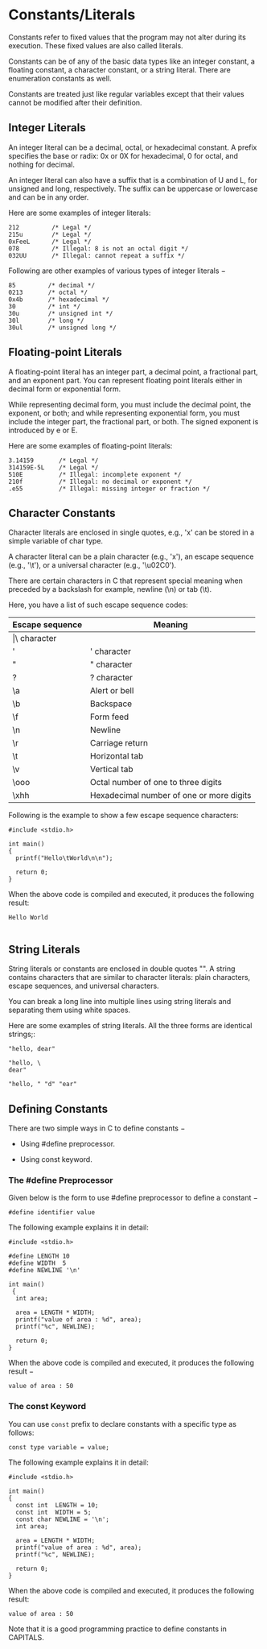 # Constants/Literals

Constants refer to fixed values that the program may not alter during its execution. These fixed values are also called 
literals.
    
Constants can be of any of the basic data types like an integer constant, a floating constant, a character constant, 
or a string literal. There are enumeration constants as well.
    
Constants are treated just like regular variables except that their values cannot be modified after their definition.

## Integer Literals
    
An integer literal can be a decimal, octal, or hexadecimal constant. A prefix specifies the base or radix: 0x or 0X for 
hexadecimal, 0 for octal, and nothing for decimal.
    
An integer literal can also have a suffix that is a combination of U and L, for unsigned and long, respectively. 
The suffix can be uppercase or lowercase and can be in any order.
    
Here are some examples of integer literals:

```
212         /* Legal */
215u        /* Legal */
0xFeeL      /* Legal */
078         /* Illegal: 8 is not an octal digit */
032UU       /* Illegal: cannot repeat a suffix */
```

Following are other examples of various types of integer literals −

```
85         /* decimal */
0213       /* octal */
0x4b       /* hexadecimal */
30         /* int */
30u        /* unsigned int */
30l        /* long */
30ul       /* unsigned long */
```

## Floating-point Literals

A floating-point literal has an integer part, a decimal point, a fractional part, and an exponent part. You can 
represent floating point literals either in decimal form or exponential form.

While representing decimal form, you must include the decimal point, the exponent, or both; and while representing 
exponential form, you must include the integer part, the fractional part, or both. The signed exponent is introduced 
by e or E.

Here are some examples of floating-point literals:

```
3.14159       /* Legal */
314159E-5L    /* Legal */
510E          /* Illegal: incomplete exponent */
210f          /* Illegal: no decimal or exponent */
.e55          /* Illegal: missing integer or fraction */
```

## Character Constants

Character literals are enclosed in single quotes, e.g., 'x' can be stored in a simple variable of char type.

A character literal can be a plain character (e.g., 'x'), an escape sequence (e.g., '\t'), or a universal character 
(e.g., '\u02C0').

There are certain characters in C that represent special meaning when preceded by a backslash for example, 
newline (\n) or tab (\t).

Here, you have a list of such escape sequence codes:
    
|Escape sequence|Meaning|
|---------------|-------|
|\\|\ character|
|\'|' character|
|\"|" character|
|\?|? character|
|\a|Alert or bell|
|\b|Backspace|
|\f|Form feed|
|\n|Newline|
|\r|Carriage return|
|\t|Horizontal tab|
|\v|Vertical tab|
|\ooo|Octal number of one to three digits|
|\xhh|Hexadecimal number of one or more digits|

Following is the example to show a few escape sequence characters:

```
#include <stdio.h>

int main() 
{
  printf("Hello\tWorld\n\n");

  return 0;
}
```

When the above code is compiled and executed, it produces the following result:
```
Hello World


```

## String Literals

String literals or constants are enclosed in double quotes "". A string contains characters that are similar to 
character literals: plain characters, escape sequences, and universal characters.

You can break a long line into multiple lines using string literals and separating them using white spaces.

Here are some examples of string literals. All the three forms are identical strings;:

```
"hello, dear"

"hello, \
dear"

"hello, " "d" "ear"
```

## Defining Constants

There are two simple ways in C to define constants −

- Using #define preprocessor.

- Using const keyword.

### The #define Preprocessor

Given below is the form to use #define preprocessor to define a constant −

`#define identifier value`

The following example explains it in detail:

```
#include <stdio.h>

#define LENGTH 10   
#define WIDTH  5
#define NEWLINE '\n'

int main()
 {
  int area;  
  
  area = LENGTH * WIDTH;
  printf("value of area : %d", area);
  printf("%c", NEWLINE);

  return 0;
}
```

When the above code is compiled and executed, it produces the following result −

```
value of area : 50
```

### The const Keyword

You can use `const` prefix to declare constants with a specific type as follows:

`const type variable = value;`

The following example explains it in detail:

```
#include <stdio.h>

int main() 
{
  const int  LENGTH = 10;
  const int  WIDTH = 5;
  const char NEWLINE = '\n';
  int area;  
   
  area = LENGTH * WIDTH;
  printf("value of area : %d", area);
  printf("%c", NEWLINE);

  return 0;
}
```

When the above code is compiled and executed, it produces the following result:

```
value of area : 50
```

Note that it is a good programming practice to define constants in CAPITALS.